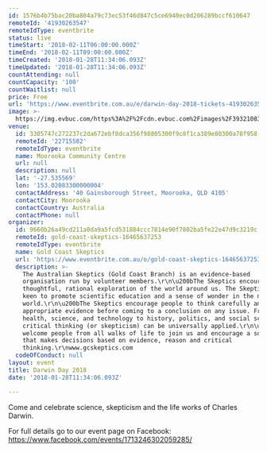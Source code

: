 ```yaml
---
id: 1576b4b75bac20ba804a79c73ec53f46d847c5ce6940ec0d206289bccf610647
remoteId: '41930263547'
remoteIdType: eventbrite
status: live
timeStart: '2018-02-11T06:00:00.000Z'
timeEnd: '2018-02-11T09:00:00.000Z'
timeCreated: '2018-01-28T11:34:06.093Z'
timeUpdated: '2018-01-28T11:34:06.093Z'
countAttending: null
countCapacity: '100'
countWaitlist: null
price: Free
url: 'https://www.eventbrite.com.au/e/darwin-day-2018-tickets-41930263547?aff=ebapi'
image: >-
  https://img.evbuc.com/https%3A%2F%2Fcdn.evbuc.com%2Fimages%2F39321083%2F240298828003%2F1%2Foriginal.jpg?s=0afff7bfb9eb61b7739c9a2941e0f062
venue:
  id: 3305747c272237c2da672ebf8dca356f98805300f9c8f1ca389e80300a78f958
  remoteId: '22715582'
  remoteIdType: eventbrite
  name: Moorooka Community Centre
  url: null
  description: null
  lat: '-27.535569'
  lon: '153.02083300000004'
  contactAddress: '40 Gainsborough Street, Moorooka, QLD 4105'
  contactCity: Moorooka
  contactCountry: Australia
  contactPhone: null
organizer:
  id: 9660b26a49cd211a0da9a5fcd531884ccc7814e90f7802ba5fe22e47d9c3219c
  remoteId: gold-coast-skeptics-16465637253
  remoteIdType: eventbrite
  name: Gold Coast Skeptics
  url: 'https://www.eventbrite.com.au/o/gold-coast-skeptics-16465637253'
  description: >-
    The Australian Skeptics (Gold Coast Branch) is an evidence-based
    organisation run by volunteer members.\r\n\u200bThe Skeptics encourage
    thoughtful, rational exploration of the world around us. The Skeptics are
    keen to promote scientific education and a sense of wonder in the natural
    world.\r\n\u200bThe Skeptics encourage people to think carefully and seek
    appropriate evidence before coming to a conclusion on any issue. From
    health, science, and technology to history, politics, and social sciences -
    critical thinking (or skepticism) can be universally applied.\r\n\u200bWe
    welcome people from all walks of life to join us and encourage a society
    that makes decisions based on evidence, reason and critical
    thinking.\r\nwww.gcskeptics.com
  codeOfConduct: null
layout: event
title: Darwin Day 2018
date: '2018-01-28T11:34:06.093Z'

---
```

<P>Come and celebrate science, skepticism and the life works of Charles Darwin.</P>
<P>For full details go to our event page on Facebook: <A HREF="https://www.facebook.com/events/1713246302059285/%20" TARGET="_blank" TITLE="Darwin Day 2018" REL="noreferrer noopener nofollow noopener noreferrer nofollow">https://www.facebook.com/events/1713246302059285/ </A></P>
